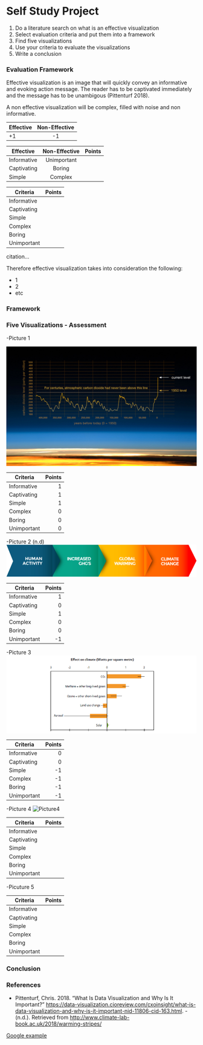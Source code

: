 # Self Study Project 

1. Do a literature search on what is an effective visualization
2. Select evaluation criteria and put them into a framework
3. Find five visualizations
4. Use your criteria to evaluate the visualizations
5. Write a conclusion

### Evaluation Framework
Effective visualization is an image that will quickly convey an informative and evoking action message. The reader has to be
captivated immediately and the message has to be unambigous (Pittenturf 2018).

A non effective visualization will be complex, filled with noise and non informative.


| Effective     | Non-Effective |
| ------------- |:-------------:|
| +1            |   -1          | 



| Effective     | Non-Effective | Points|
| ------------- |:-------------:| -----:|
| Informative   | Unimportant   |       |
| Captivating   | Boring        |       |
| Simple        | Complex       |       |



| Criteria      | Points|
| ------------- | -----:|
| Informative   |       |
| Captivating   |       |      
| Simple        |       |    
| Complex       |       |
| Boring        |       |
| Unimportant   |       |


citation...

Therefore effective visualization takes into consideration the following:
- 1
- 2 
- etc

### Framework



### Five Visualizations - Assessment

-Picture 1

![Picture1](https://github.com/Marvin510/SelfStudyProject/blob/master/Images/pic%201.jpeg)

| Criteria      | Points|
| ------------- | -----:|
| Informative   |   1   |
| Captivating   |   1   |      
| Simple        |   1   |    
| Complex       |   0   |
| Boring        |   0   |
| Unimportant   |   0   |

-Picture 2 (n.d)
![Picture2](https://github.com/Marvin510/SelfStudyProject/blob/master/Images/Pic%202.jpg)


| Criteria      | Points|
| ------------- | -----:|
| Informative   |   1   |
| Captivating   |   0   |      
| Simple        |   1   |    
| Complex       |   0   |
| Boring        |   0   |
| Unimportant   |  -1   |


-Picture 3
![Picture3](https://github.com/Marvin510/SelfStudyProject/blob/master/Images/Picture%203.jpg)

| Criteria      | Points|
| ------------- | -----:|
| Informative   |   0   |
| Captivating   |   0   |      
| Simple        |  -1   |    
| Complex       |  -1   |
| Boring        |  -1   |
| Unimportant   |  -1   |


-Picture 4
![Picture4](https://19january2017snapshot.epa.gov/sites/production/files/2016-07/models-observed-human-natural.png)

| Criteria      | Points|
| ------------- | -----:|
| Informative   |       |
| Captivating   |       |      
| Simple        |       |    
| Complex       |       |
| Boring        |       |
| Unimportant   |       |

-Picuture 5

| Criteria      | Points|
| ------------- | -----:|
| Informative   |       |
| Captivating   |       |      
| Simple        |       |    
| Complex       |       |
| Boring        |       |
| Unimportant   |       |

### Conclusion



### References
- Pittenturf, Chris. 2018. “What Is Data Visualization and Why Is It Important?” https://data-visualization.cioreview.com/cxoinsight/what-is-data-visualization-and-why-is-it-important-nid-11806-cid-163.html.
-(n.d.). Retrieved from http://www.climate-lab-book.ac.uk/2018/warming-stripes/



[Google example][Link1]

[Link1]: https://www.google.com/
